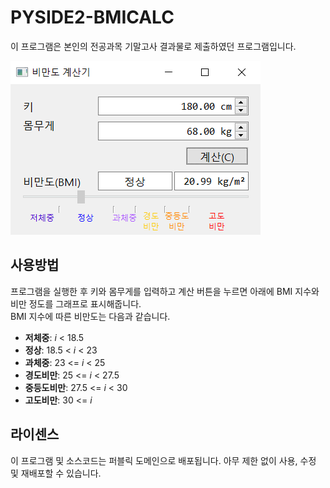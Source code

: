 # PYSIDE2-BMICALC

이 프로그램은 본인의 전공과목 기말고사 결과물로 제출하였던 프로그램입니다.

![비만도 계산기 스크린샷](./img/bmicalc.png)

## 사용방법
프로그램을 실행한 후 키와 몸무게를 입력하고 계산 버튼을 누르면 아래에 BMI 지수와 비만 정도를 그래프로 표시해줍니다.  
BMI 지수에 따른 비만도는 다음과 같습니다.  
* **저체중**: *i* < 18.5 
* **정상**: 18.5 < *i* < 23 
* **과체중**: 23 <= *i* < 25 
* **경도비만**: 25 <= *i* < 27.5 
* **중등도비만**: 27.5 <= *i* < 30 
* **고도비만**: 30 <= *i* 

## 라이센스
이 프로그램 및 소스코드는 퍼블릭 도메인으로 배포됩니다.
아무 제한 없이 사용, 수정 및 재배포할 수 있습니다.
